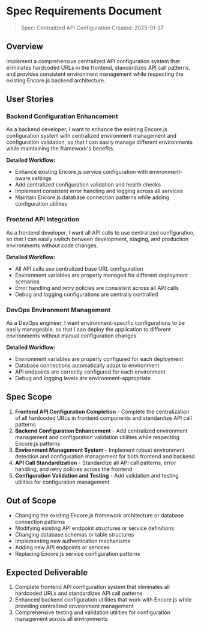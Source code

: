 # Spec Requirements Document

> Spec: Centralized API Configuration
> Created: 2025-01-27

## Overview

Implement a comprehensive centralized API configuration system that eliminates hardcoded URLs in the frontend, standardizes API call patterns, and provides consistent environment management while respecting the existing Encore.js backend architecture.

## User Stories

### Backend Configuration Enhancement

As a backend developer, I want to enhance the existing Encore.js configuration system with centralized environment management and configuration validation, so that I can easily manage different environments while maintaining the framework's benefits.

**Detailed Workflow:**
- Enhance existing Encore.js service configuration with environment-aware settings
- Add centralized configuration validation and health checks
- Implement consistent error handling and logging across all services
- Maintain Encore.js database connection patterns while adding configuration utilities

### Frontend API Integration

As a frontend developer, I want all API calls to use centralized configuration, so that I can easily switch between development, staging, and production environments without code changes.

**Detailed Workflow:**
- All API calls use centralized base URL configuration
- Environment variables are properly managed for different deployment scenarios
- Error handling and retry policies are consistent across all API calls
- Debug and logging configurations are centrally controlled

### DevOps Environment Management

As a DevOps engineer, I want environment-specific configurations to be easily manageable, so that I can deploy the application to different environments without manual configuration changes.

**Detailed Workflow:**
- Environment variables are properly configured for each deployment
- Database connections automatically adapt to environment
- API endpoints are correctly configured for each environment
- Debug and logging levels are environment-appropriate

## Spec Scope

1. **Frontend API Configuration Completion** - Complete the centralization of all hardcoded URLs in frontend components and standardize API call patterns
2. **Backend Configuration Enhancement** - Add centralized environment management and configuration validation utilities while respecting Encore.js patterns
3. **Environment Management System** - Implement robust environment detection and configuration management for both frontend and backend
4. **API Call Standardization** - Standardize all API call patterns, error handling, and retry policies across the frontend
5. **Configuration Validation and Testing** - Add validation and testing utilities for configuration management

## Out of Scope

- Changing the existing Encore.js framework architecture or database connection patterns
- Modifying existing API endpoint structures or service definitions
- Changing database schemas or table structures
- Implementing new authentication mechanisms
- Adding new API endpoints or services
- Replacing Encore.js service configuration patterns

## Expected Deliverable

1. Complete frontend API configuration system that eliminates all hardcoded URLs and standardizes API call patterns
2. Enhanced backend configuration utilities that work with Encore.js while providing centralized environment management
3. Comprehensive testing and validation utilities for configuration management across all environments
